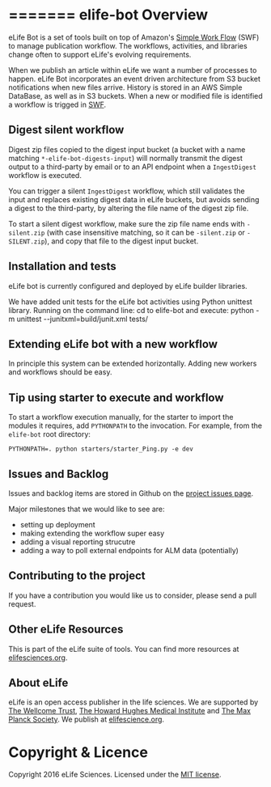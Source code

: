=======
elife-bot Overview
=========

eLife Bot is a set of tools built on top of Amazon's [Simple Work Flow][swf] (SWF) to manage publication workflow. The workflows, activities, and libraries change often to support eLife's evolving requirements.

When we publish an article within eLife we want a number of processes to happen. eLife Bot incorporates an event driven architecture from S3 bucket notifications when new files arrive. History is stored in an AWS Simple DataBase, as well as in S3 buckets. When a new or modified file is identified a workflow is trigged in [SWF][swf].

[swf]: https://aws.amazon.com/swf/


## Digest silent workflow

Digest zip files copied to the digest input bucket (a bucket with a name matching `*-elife-bot-digests-input`) will normally transmit the digest output to a third-party by email or to an API endpoint when a `IngestDigest` workflow is executed.

You can trigger a silent `IngestDigest` workflow, which still validates the input and replaces existing digest data in eLife buckets, but avoids sending a digest to the third-party, by altering the file name of the digest zip file.

To start a silent digest workflow, make sure the zip file name ends with `-silent.zip` (with case insensitive matching, so it can be `-silent.zip` or `-SILENT.zip`), and copy that file to the digest input bucket.


## Installation and tests

eLife bot is currently configured and deployed by eLife builder libraries.

We have added unit tests for the eLife bot activities using Python unittest library. Running on the command line:
cd to elife-bot and execute:
python -m unittest --junitxml=build/junit.xml tests/


## Extending eLife bot with a new workflow

In principle this system can be extended horizontally. Adding new workers and workflows should be easy. 


## Tip using starter to execute and workflow

To start a workflow execution manually, for the starter to import the modules it requires, add `PYTHONPATH` to the invocation. For example, from the `elife-bot` root directory:

```
PYTHONPATH=. python starters/starter_Ping.py -e dev
```

## Issues and Backlog

Issues and backlog items are stored in Github on the [project issues page][pip].

Major milestones that we would like to see are:

- setting up deployment
- making extending the workflow super easy
- adding a visual reporting strucutre
- adding a way to poll external endpoints for ALM data (potentially)

[pip]: https://github.com/elifesciences/elife-bot/issues?labels=2+-+Working&milestone=2&state=open



## Contributing to the project

If you have a contribution you would like us to consider, please send a pull request. 


## Other eLife Resources

This is part of the eLife suite of tools. You can find more resources at [elifesciences.org](elifesciences.org).


## About eLife

eLife is an open access publisher in the life sciences. We are supported by [The Wellcome Trust](http://www.wellcome.ac.uk/), [The Howard Hughes Medical Institute](http://www.hhmi.org/) and [The Max Planck Society](http://www.mpg.de/en). We publish at [elifescience.org](http://elifesciences.org/).

# Copyright & Licence

Copyright 2016 eLife Sciences. Licensed under the [MIT license](LICENSE).